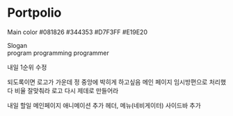 # Portpolio

Main color 
#081826
#344353
#D7F3FF
#E19E20

Slogan  
program programming programmer

내일 1순위 수정

되도록이면 로고가 가운데 정 중앙에 박히게 하고싶음
메인 페이지 임시방편으로 처리했다 비율 잘맞춰라
로고 다시 제데로 만들어라

내일 할일
메인페이지 애니메이션 추가
헤더, 메뉴(네비게이터) 사이드바 추가
